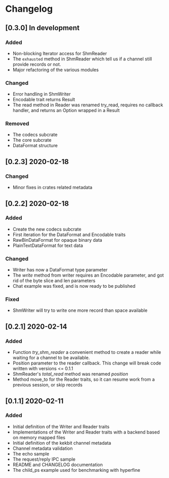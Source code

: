 # Changelog

## [0.3.0] In development

### Added
- Non-blocking Iterator access for ShmReader
- The `exhausted` method in ShmReader which tell us if a channel still provide records or not.
- Major refactoring of the various modules

### Changed
  
- Error handling in ShmWriter
- Encodable trait returns Result
- The read method in Reader was renamed try_read, requires no callback handler, and returns an Option wrapped in a Result


### Removed
- The codecs subcrate
- The core subcrate
- DataFormat structure


## [0.2.3] 2020-02-18

### Changed
- Minor fixes in crates related metadata

## [0.2.2] 2020-02-18

### Added
- Create the new codecs subcrate
- First iteration for the DataFormat and Encodable traits
- RawBinDataFormat for opaque binary data
- PlainTextDataFormat for text data

### Changed
- Writer has now a DataFormat type parameter
- The *write* method from writer requires an Encodable parameter, and got rid of the byte slice and len parameters
- Chat example was fixed, and is now ready to be published


### Fixed
- ShmWriter will try to write one more record than space available

## [0.2.1] 2020-02-14

### Added
- Function *try_shm_reader* a convenient method to create a reader while waiting for a channel to be available.  
- Position parameter to the reader callback. This change will break code written with versions <= 0.1.1
- ShmReader's *total_read* method was renamed *position*
- Method move_to for the Reader traits, so it can resume work from a previous session, or skip records


## [0.1.1] 2020-02-11

### Added

- Initial definition of the Writer and Reader traits
- Implementations of the Writer and Reader traits with a backend  based on memory mapped files
- Initial definition of the kekbit channel metadata
- Channel metadata validation
- The echo sample
- The request/reply IPC sample
- README and CHANGELOG documentation
- The child_ps example used for benchmarking with hyperfine


